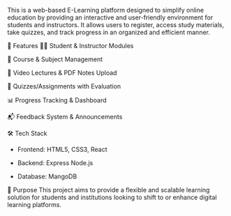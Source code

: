 This is a web-based E-Learning platform designed to simplify online education by providing an interactive and user-friendly environment for students and instructors.
It allows users to register, access study materials, take quizzes, and track progress in an organized and efficient manner.

🔧 Features
🧑‍🎓 Student & Instructor Modules

📁 Course & Subject Management

🎥 Video Lectures & PDF Notes Upload

📝 Quizzes/Assignments with Evaluation

📊 Progress Tracking & Dashboard

📬 Feedback System & Announcements

🛠️ Tech Stack
* Frontend: HTML5, CSS3, React

* Backend: Express Node.js 

* Database: MangoDB


🎯 Purpose
This project aims to provide a flexible and scalable learning solution for students and institutions looking to shift to or enhance digital learning platforms.
